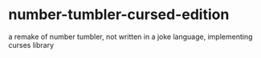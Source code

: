 # number-tumbler-cursed-edition
a remake of number tumbler, not written in a joke language, implementing curses library
